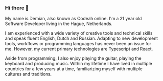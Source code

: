### Hi there 👋

My name is Demian, also known as Codeah online. I'm a 21 year old Software Developer living in the Hague, Netherlands.

I am experienced with a wide variety of creative tools and technical skills and speak fluent English, Dutch and Russian. Adapting to new development tools, workflows or programming languages has never been an issue for me. However, my current primary technologies are Typescript and React.

Aside from programming, I also enjoy playing the guitar, playing the keyboard and producing music. Within my lifetime I have lived in multiple countries for a few years at a time, familiarizing myself with multiple cultures and traditions. 
